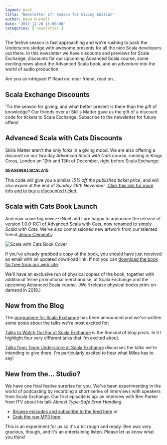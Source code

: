 ```yaml
---
layout: post
title: "Newsletter 17: Season for Giving Edition"
author: Dave Gurnell
date: '2017-11-20 15:00:00'
categories: [ newsletter ]
---
```


The festive season is fast approaching and
we're rushing to pack the Underscore sledge
with awesome presents for all the nice Scala developers out there.
In this newsletter we have discounts and previews for Scala Exchange,
discounts for our upcoming Advanced Scala course,
some exciting news about the Advanced Scala book,
and an adventure into the world of audio production.

Are you as intrigued I?
Read on, dear friend, read on...

<!-- break -->

## Scala Exchange Discounts

'Tis the season for giving,
and what better present is there than the gift of knowledge?
Our friends over at Skills Matter gave us the gift of
a discount code for tickets to Scala Exchange.
Subscribe to the newsletter for future offers!

## Advanced Scala with Cats Discounts

Skills Matter aren't the only folks in a giving mood.
We are also offering a discount on our two day
<em>Advanced Scala with Cats</em> course,
running in Kings Cross, London on 12th and 13th of December,
right before Scala Exchange:

<strong>SEASONALSCALA15</strong>

This code will give you a similar <em>15% off the published ticket price</em>,
and will also expire at the end of <em>Sunday 26th November</em>.
<a href="https://www.eventbrite.com/e/advanced-scala-with-cats-public-course-tickets-37809147177?discount=seasonalscala15">
Click this link for more info and to buy a discounted ticket.</a>

## Scala with Cats Book Launch

And now some big news---Noel and I are happy to announce the release of
version 1.0.0-RC1 of Advanced Scala with Cats,
now renamed to simply <em>Scala with Cats</em>.
We've also commissioned new artwork from our talented friend
<a href="http://patreon.com/miasandelle">Jenny Clements</a>:

<img src="https://underscore.io/images/books/scala-with-cats.png"
     alt="Scala with Cats Book Cover">

If you've already grabbed a copy of the book,
you should have just received an email with an updated download link.
If not you can <a href="http://underscore.io/books">download the book for free
from our web site</a>.

We'll have an exclusive run of physical copies of the book,
together with additional feline promotional merchandise,
at Scala Exchange and the upcoming Advanced Scala course.
(We'll release physical books print-on-demand in 2018.)

## New from the Blog

The <a href="https://skillsmatter.com/conferences/8784-scala-exchange-2017#program">programme
for Scala Exchange</a> has been announced and
we've written some posts about the talks we're most excited for:

<a href="https://underscore.io/blog/posts/2017/11/15/talks-to-watch-out-for-at-scalax.html">Talks
to Watch Out For at Scala Exchange</a> is the Ronseal of blog posts.
In it I highlight four very different talks that I'm excited about.

<a href="https://underscore.io/blog/posts/2017/11/20/talks-from-team-underscore-at-scalax.html">Talks
from Team Underscore at Scala Exchange</a>
discusses the talks we're intending to give there.
I'm particularly excited to hear what Miles has to say!

## New from the... Studio?

We have one final festive surprise for you.
We've been experimenting in the world of podcasting
by recording a short series of interviews with speakers from Scala Exchange.
Our first episode is up: an interview with Ben Parker from ITV
about his talk <em>Almost Type-Safe Error Handling</em>:

- <a href="https://scalax.podiant.co/e/35b03fc08e073e/">Browse episodes and subscribe to the feed here</a> or
- <a href="https://tracking.podiant.co/d/spoke/scalax/episodes/audio/35b040fb8d4be4.mp3">Grab the raw MP3 here</a>

This is an experiment for us so it's a bit rough and ready. Ben was very gracious, though, and it's an entertaining listen. Please let us know what you think!
